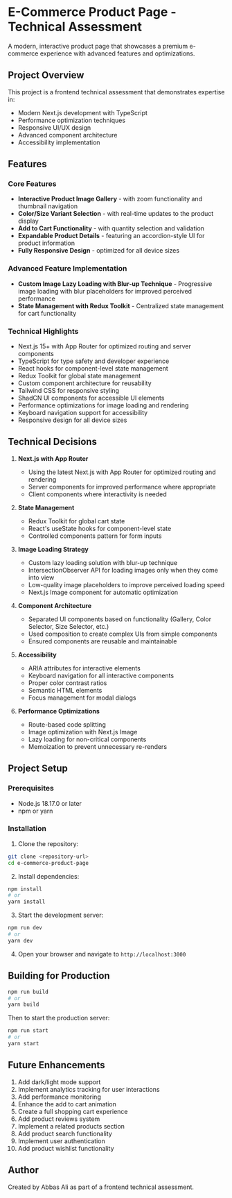 # E-Commerce Product Page - Technical Assessment

A modern, interactive product page that showcases a premium e-commerce experience with advanced features and optimizations.

## Project Overview

This project is a frontend technical assessment that demonstrates expertise in:
- Modern Next.js development with TypeScript
- Performance optimization techniques
- Responsive UI/UX design
- Advanced component architecture
- Accessibility implementation

## Features

### Core Features
- **Interactive Product Image Gallery** - with zoom functionality and thumbnail navigation
- **Color/Size Variant Selection** - with real-time updates to the product display
- **Add to Cart Functionality** - with quantity selection and validation
- **Expandable Product Details** - featuring an accordion-style UI for product information
- **Fully Responsive Design** - optimized for all device sizes

### Advanced Feature Implementation
- **Custom Image Lazy Loading with Blur-up Technique** - Progressive image loading with blur placeholders for improved perceived performance
- **State Management with Redux Toolkit** - Centralized state management for cart functionality

### Technical Highlights
- Next.js 15+ with App Router for optimized routing and server components
- TypeScript for type safety and developer experience
- React hooks for component-level state management
- Redux Toolkit for global state management
- Custom component architecture for reusability
- Tailwind CSS for responsive styling
- ShadCN UI components for accessible UI elements
- Performance optimizations for image loading and rendering
- Keyboard navigation support for accessibility
- Responsive design for all device sizes

## Technical Decisions

1. **Next.js with App Router**
   - Using the latest Next.js with App Router for optimized routing and rendering
   - Server components for improved performance where appropriate
   - Client components where interactivity is needed

2. **State Management**
   - Redux Toolkit for global cart state
   - React's useState hooks for component-level state
   - Controlled components pattern for form inputs

3. **Image Loading Strategy**
   - Custom lazy loading solution with blur-up technique
   - IntersectionObserver API for loading images only when they come into view
   - Low-quality image placeholders to improve perceived loading speed
   - Next.js Image component for automatic optimization

4. **Component Architecture**
   - Separated UI components based on functionality (Gallery, Color Selector, Size Selector, etc.)
   - Used composition to create complex UIs from simple components
   - Ensured components are reusable and maintainable

5. **Accessibility**
   - ARIA attributes for interactive elements
   - Keyboard navigation for all interactive components
   - Proper color contrast ratios
   - Semantic HTML elements
   - Focus management for modal dialogs

6. **Performance Optimizations**
   - Route-based code splitting
   - Image optimization with Next.js Image
   - Lazy loading for non-critical components
   - Memoization to prevent unnecessary re-renders

## Project Setup

### Prerequisites
- Node.js 18.17.0 or later
- npm or yarn

### Installation

1. Clone the repository:
```bash
git clone <repository-url>
cd e-commerce-product-page
```

2. Install dependencies:
```bash
npm install
# or
yarn install
```

3. Start the development server:
```bash
npm run dev
# or
yarn dev
```

4. Open your browser and navigate to `http://localhost:3000`

## Building for Production

```bash
npm run build
# or
yarn build
```

Then to start the production server:

```bash
npm run start
# or
yarn start
```

## Future Enhancements

1. Add dark/light mode support
2. Implement analytics tracking for user interactions
3. Add performance monitoring
4. Enhance the add to cart animation
5. Create a full shopping cart experience
6. Add product reviews system
7. Implement a related products section
8. Add product search functionality
9. Implement user authentication
10. Add product wishlist functionality

## Author

Created by Abbas Ali as part of a frontend technical assessment.
